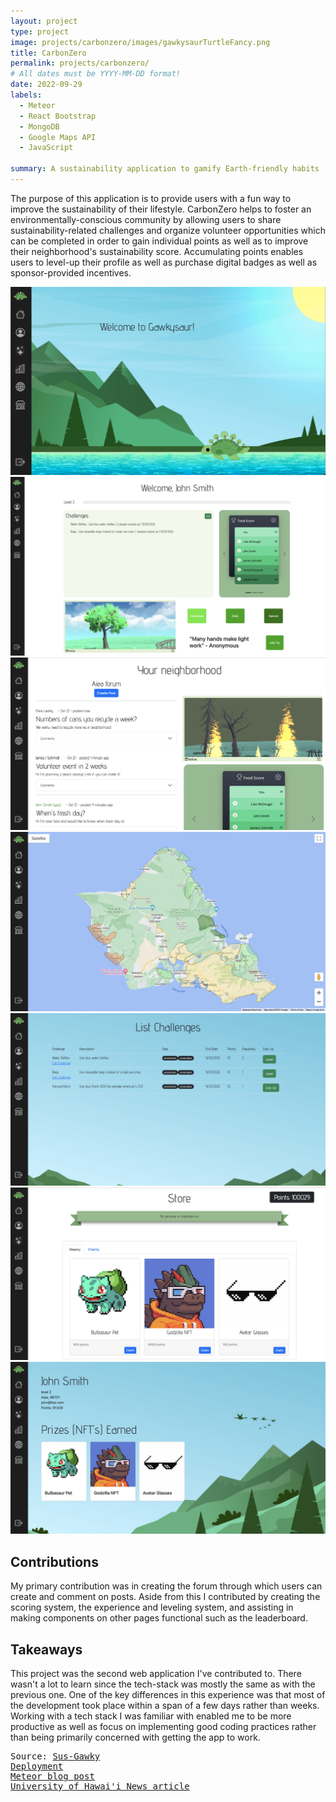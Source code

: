 ```yaml
---
layout: project
type: project
image: projects/carbonzero/images/gawkysaurTurtleFancy.png
title: CarbonZero
permalink: projects/carbonzero/
# All dates must be YYYY-MM-DD format!
date: 2022-09-29
labels:
  - Meteor
  - React Bootstrap
  - MongoDB
  - Google Maps API
  - JavaScript

summary: A sustainability application to gamify Earth-friendly habits
---
```


The purpose of this application is to provide users with a fun way to improve the sustainability of their lifestyle. CarbonZero helps to foster an environmentally-conscious community by allowing users to share sustainability-related challenges and organize volunteer opportunities which can be completed in order to gain individual points as well as to improve their neighborhood's sustainability score. Accumulating points enables users to level-up their profile as well as purchase digital badges as well as sponsor-provided incentives.
<br/>

<img class="ui image" src="/projects/carbonzero/images/LandingPage.png"/><br/>
<img class="ui image" src="/projects/carbonzero/images/HomePage.png"/><br/>
<img class="ui image" src="/projects/carbonzero/images/NeighborhoodPage.png"/><br/>
<img class="ui image" src="/projects/carbonzero/images/MapPage.png"/><br/>
<img class="ui image" src="/projects/carbonzero/images/ListGoalsPage.png"/><br/>
<img class="ui image" src="/projects/carbonzero/images/Store.png"/><br/>
<img class="ui image" src="/projects/carbonzero/images/ProfilePage.png"/><br/>


<h2>
Contributions
</h2>
My primary contribution was in creating the forum through which users can create and comment on posts. Aside from this I contributed by creating the scoring system, the experience and leveling system, and assisting in making components on other pages functional such as the leaderboard.

<h2>
Takeaways
</h2>
This project was the second web application I've contributed to. There wasn't a lot to learn since the tech-stack was mostly the same as with the previous one. One of the key differences in this experience was that most of the development took place within a span of a few days rather than weeks. Working with a tech stack I was familiar with enabled me to be more productive as well as focus on implementing good coding practices rather than being primarily concerned with getting the app to work.
<pre>Source: <a href="https://github.com/sus-gawky/sus-gawky//"><i class="large github icon"></i>Sus-Gawky</a>
<a href="https://sus-gawky.meteorapp.com/">Deployment</a>
<a href="https://blog.meteor.com/team-sus-gawky-earns-2nd-place-in-the-2022-meteor-hackathon-2be8ab67bb15">Meteor blog post</a>
<a href="https://www.hawaii.edu/news/2022/11/17/meteor-hackathon-carbonzero/">University of Hawai'i News article</a></pre>
<br/>